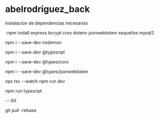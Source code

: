 # abelrodriguez_back
<!-- https://www.youtube.com/watch?v=VQ7KeQCq1yk&list=PLpLO4TQP22UWTllKJaiErxw5gRo88r0Fe&index=6 -->

Instalacion de dependencias necesarias

-npm install
    express
    bcrypt
    cros
    dotenv
    jsonwebtoken
    sequelize
    mysql2

npm i --save-dev nodemon

npm i --save-dev @typesript

npm i --save-dev @types/cors

npm i --save-dev @types/jsonwebtoken

<!-- ejecutar -->
npx tsc --watch
npm run dev

npm run typesript

-- GIt

git pull -rebase